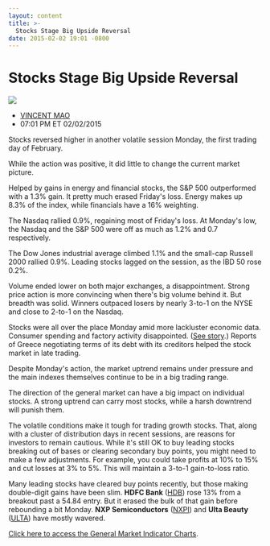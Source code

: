 ```yaml
---
layout: content
title: >-
  Stocks Stage Big Upside Reversal
date: 2015-02-02 19:01 -0800
---
```



Stocks Stage Big Upside Reversal
=================================


![](https://www.investors.com/wp-content/uploads/ibd-migrated-images/MPv_150203_635584874409175368.png)

* [VINCENT MAO](https://www.investors.com/author/maov/ "Posts by VINCENT MAO")
* 07:01 PM ET 02/02/2015




  

Stocks reversed higher in another volatile session Monday, the first trading day of February.

  

While the action was positive, it did little to change the current market picture.

  

Helped by gains in energy and financial stocks, the S&P 500 outperformed with a 1.3% gain. It pretty much erased Friday's loss. Energy makes up 8.3% of the index, while financials have a 16% weighting.

  

The Nasdaq rallied 0.9%, regaining most of Friday's loss. At Monday's low, the Nasdaq and the S&P 500 were off as much as 1.2% and 0.7 respectively.

  

The Dow Jones industrial average climbed 1.1% and the small-cap Russell 2000 rallied 0.9%. Leading stocks lagged on the session, as the IBD 50 rose 0.2%.

  

Volume ended lower on both major exchanges, a disappointment. Strong price action is more convincing when there's big volume behind it. But breadth was solid. Winners outpaced losers by nearly 3-to-1 on the NYSE and close to 2-to-1 on the Nasdaq.

  

Stocks were all over the place Monday amid more lackluster economic data. Consumer spending and factory activity disappointed. ([See story](http://news.investors.com/economy/020215-737466-manufacturing-decelerate-but-forecast-upbeat-if-consumers-spend.htm).) Reports of Greece negotiating terms of its debt with its creditors helped the stock market in late trading.

  

Despite Monday's action, the market uptrend remains under pressure and the main indexes themselves continue to be in a big trading range.

  

The direction of the general market can have a big impact on individual stocks. A strong uptrend can carry most stocks, while a harsh downtrend will punish them.

  

The volatile conditions make it tough for trading growth stocks. That, along with a cluster of distribution days in recent sessions, are reasons for investors to remain cautious. While it's still OK to buy leading stocks breaking out of bases or clearing secondary buy points, you might need to make a few adjustments. For example, you could take profits at 10% to 15% and cut losses at 3% to 5%. This will maintain a 3-to-1 gain-to-loss ratio.

  

Many leading stocks have cleared buy points recently, but those making double-digit gains have been slim. **HDFC Bank** ([HDB](https://research.investors.com/quote.aspx?symbol=HDB)) rose 13% from a breakout past a 54.84 entry. But it erased the bulk of that gain before rebounding a bit Monday. **NXP Semiconductors** ([NXPI](https://research.investors.com/quote.aspx?symbol=NXPI)) and **Ulta Beauty** ([ULTA](https://research.investors.com/quote.aspx?symbol=ULTA)) have mostly wavered.

  

[Click here to access the General Market Indicator Charts](https://www.investors.com/pdf/GMI_020315.pdf).




